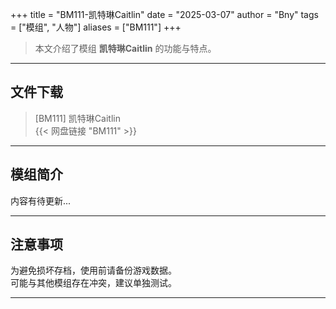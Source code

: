 +++
title = "BM111-凯特琳Caitlin"
date = "2025-03-07"
author = "Bny"
tags = ["模组", "人物"]
aliases = ["BM111"]
+++

> 本文介绍了模组 **凯特琳Caitlin** 的功能与特点。

---

## 文件下载

> [BM111] 凯特琳Caitlin  
{{< 网盘链接 "BM111" >}}  

---

## 模组简介

>  
内容有待更新...  

---

## 注意事项

>  
为避免损坏存档，使用前请备份游戏数据。  
可能与其他模组存在冲突，建议单独测试。  

---


